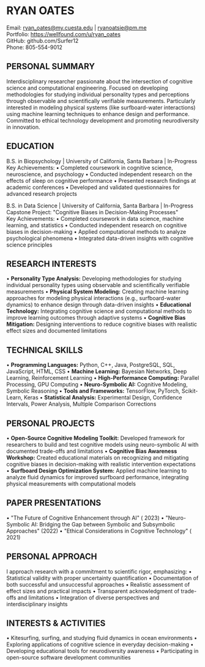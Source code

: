 
# RYAN OATES

Email: ryan_oates@my.cuesta.edu | ryanoatsie@pm.me  
Portfolio: https://wellfound.com/u/ryan_oates  
GitHub: github.com/Surfer12  
Phone: 805-554-9012

## PERSONAL SUMMARY

Interdisciplinary researcher passionate about the 
intersection of cognitive science and computational 
engineering. Focused on developing methodologies for 
studying individual personality types and perceptions 
through observable and scientifically verifiable 
measurements. Particularly interested in modeling 
physical systems (like surfboard-water interactions) 
using machine learning techniques to enhance design 
and performance. Committed to ethical technology 
development and promoting neurodiversity in 
innovation.

## EDUCATION

B.S. in Biopsychology | University of California, 
Santa Barbara | In-Progress  
Key Achievements:
• Completed coursework in cognitive science, 
neuroscience, and psychology
• Conducted independent research on the effects of 
sleep on cognitive performance
• Presented research findings at academic conferences
• Developed and validated questionnaires for advanced 
research projects

B.S. in Data Science | University of California, Santa
Barbara | In-Progress  
Capstone Project: "Cognitive Biases in Decision-Making
Processes"  
Key Achievements:
• Completed coursework in data science, machine 
learning, and statistics
• Conducted independent research on cognitive biases 
in decision-making
• Applied computational methods to analyze 
psychological phenomena
• Integrated data-driven insights with cognitive 
science principles

## RESEARCH INTERESTS

• **Personality Type Analysis:** Developing 
methodologies for studying individual personality 
types using observable and scientifically verifiable 
measurements
• **Physical System Modeling:** Creating machine 
learning approaches for modeling physical interactions
(e.g., surfboard-water dynamics) to enhance design 
through data-driven insights
• **Educational Technology:** Integrating cognitive 
science and computational methods to improve learning 
outcomes through adaptive systems
• **Cognitive Bias Mitigation:** Designing 
interventions to reduce cognitive biases with 
realistic effect sizes and documented limitations

## TECHNICAL SKILLS

• **Programming Languages:** Python, C++, Java, 
PostgreSQL, SQL, JavaScript, HTML, CSS
• **Machine Learning:** Bayesian Networks, Deep 
Learning, Reinforcement Learning
• **High-Performance Computing:** Parallel Processing,
GPU Computing
• **Neuro-Symbolic AI:** Cognitive Modeling, Symbolic 
Reasoning
• **Tools and Frameworks:** TensorFlow, PyTorch, 
Scikit-Learn, Keras
• **Statistical Analysis:** Experimental Design, 
Confidence Intervals, Power Analysis, Multiple 
Comparison Corrections

## PERSONAL PROJECTS

• **Open-Source Cognitive Modeling Toolkit:** 
Developed framework for researchers to build and test 
cognitive models using neuro-symbolic AI with 
documented trade-offs and limitations
• **Cognitive Bias Awareness Workshop:** Created 
educational materials on recognizing and mitigating 
cognitive biases in decision-making with realistic 
intervention expectations
• **Surfboard Design Optimization System:** Applied 
machine learning to analyze fluid dynamics for 
improved surfboard performance, integrating physical 
measurements with computational models

## PAPER PRESENTATIONS

• "The Future of Cognitive Enhancement through AI" (
2023)
• "Neuro-Symbolic AI: Bridging the Gap between 
Symbolic and Subsymbolic Approaches" (2022)
• "Ethical Considerations in Cognitive Technology" (
2021)

## PERSONAL APPROACH

I approach research with a commitment to scientific 
rigor, emphasizing:
• Statistical validity with proper uncertainty 
quantification
• Documentation of both successful and unsuccessful 
approaches
• Realistic assessment of effect sizes and practical 
impacts
• Transparent acknowledgment of trade-offs and 
limitations
• Integration of diverse perspectives and 
interdisciplinary insights

## INTERESTS & ACTIVITIES

• Kitesurfing, surfing, and studying fluid dynamics in
ocean environments
• Exploring applications of cognitive science in 
everyday decision-making
• Developing educational tools for neurodiversity 
awareness
• Participating in open-source software development 
communities

> 
